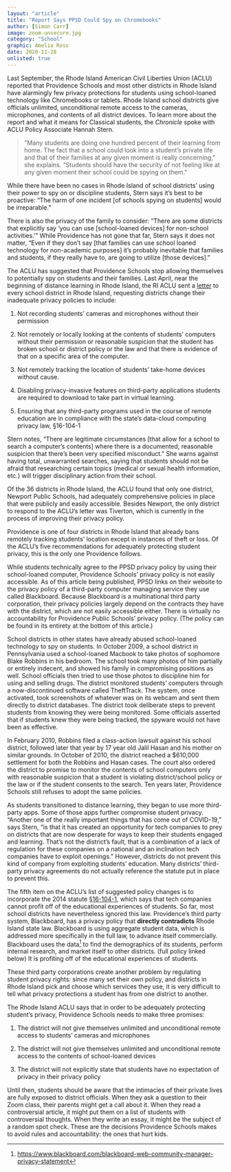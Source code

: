 ```yaml
---
layout: "article"
title: "Report Says PPSD Could Spy on Chromebooks"
author: [Simon Carr]
image: zoom-unsecure.jpg
category: "School"
graphic: Amelia Ross
date: 2020-11-28
unlisted: true
---
```

Last September, the Rhode Island American Civil Liberties Union (ACLU) reported that Providence Schools and most other districts in Rhode Island have alarmingly few privacy protections for students using school-loaned technology like Chromebooks or tablets. Rhode Island school districts give officials unlimited, unconditional remote access to the cameras, microphones, and contents of all district devices. To learn more about the report and what it means for Classical students, the *Chronicle* spoke with ACLU Policy Associate Hannah Stern.

> "Many students are doing one hundred percent of their learning from home. The fact that a school could look into a student’s private life and that of their families at any given moment is really concerning," she explains. “Students should have the security of not feeling like at any given moment their school could be spying on them."

While there have been no cases in Rhode Island of school districts’ using their power to spy on or discipline students, Stern says it’s best to be proactive: “The harm of one incident [of schools spying on students] would be irreparable.”

There is also the privacy of the family to consider: “There are some districts that explicitly say ‘you can use [school-loaned devices] for non-school activities.’” While Providence has not gone that far, Stern says it does not matter, “Even if they don’t say [that families can use school loaned technology for non-academic purposes] it’s probably inevitable that families and students, if they really have to, are going to utilize [those devices].”

The ACLU has suggested that Providence Schools stop allowing themselves to potentially spy on students and their families. Last April, near the beginning of distance learning in Rhode Island, the RI ACLU sent a [letter](http://riaclu.org/images/uploads/ACLU_of_RI_2020_1-1_Report_FINAL.pdf) to every school district in Rhode Island, requesting districts change their inadequate privacy policies to include:

1. Not recording students’ cameras and microphones without their permission

2. Not remotely or locally looking at the contents of students’ computers without their permission or reasonable suspicion that the student has broken school or district policy or the law and that there is evidence of that on a specific area of the computer.

3. Not remotely tracking the location of students’ take-home devices without cause.

4. Disabling privacy-invasive features on third-party applications students are required to download to take part in virtual learning.

5. Ensuring that any third-party programs used in the course of remote education are in compliance with the state’s data-cloud computing privacy law, §16-104-1

Stern notes, “There are legitimate circumstances [that allow for a school to search a computer’s contents] where there is a documented, reasonable suspicion that there’s been very specified misconduct.” She warns against having total, unwarranted searches, saying that students should not be afraid that researching certain topics (medical or sexual health information, etc.) will trigger disciplinary action from their school.

Of the 36 districts in Rhode Island, the ACLU found that only one district, Newport Public Schools, had adequately comprehensive policies in place that were publicly and easily accessible. Besides Newport, the only district to respond to the ACLU’s letter was Tiverton, which is currently in the process of improving their privacy policy.

Providence is one of four districts in Rhode Island that already bans remotely tracking students’ location except in instances of theft or loss. Of the ACLU’s five recommendations for adequately protecting student privacy, this is the only one Providence follows.

While students technically agree to the PPSD privacy policy by using their school-loaned computer, Providence Schools’ privacy policy is not easily accessible. As of this article being published, PPSD links on their website to the privacy policy of a third-party computer managing service they use called Blackboard. Because Blackboard is a multinational third party corporation, their privacy policies largely depend on the contracts they have with the district, which are not easily accessible either. There is virtually no accountability for Providence Public Schools’ privacy policy. (The policy can be found in its entirety at the bottom of this article.)

School districts in other states have already abused school-loaned technology to spy on students. In October 2009, a school district in Pennsylvania used a school-loaned Macbook to take photos of sophomore Blake Robbins in his bedroom. The school took many photos of him partially or entirely indecent, and showed his family in compromising positions as well. School officials then tried to use those photos to discipline him for using and selling drugs. The district monitored students’ computers through a now-discontinued software called TheftTrack. The system, once activated, took screenshots of whatever was on its webcam and sent them directly to district databases. The district took deliberate steps to prevent students from knowing they were being monitored. Some officials asserted that if students knew they were being tracked, the spyware would not have been as effective.

In February 2010, Robbins filed a class-action lawsuit against his school district, followed later that year by 17 year old Jalil Hasan and his mother on similar grounds. In October of 2010, the district reached a $610,000 settlement for both the Robbins and Hasan cases. The court also ordered the district to promise to monitor the contents of school computers only with reasonable suspicion that a student is violating district/school policy or the law or if the student consents to the search. Ten years later, Providence Schools still refuses to adopt the same policies.

As students transitioned to distance learning, they began to use more third-party apps. Some of those apps further compromise student privacy. “Another one of the really important things that has come out of COVID-19,” says Stern, “is that it has created an opportunity for tech companies to prey on districts that are now desperate for ways to keep their students engaged and learning. That’s not the district’s fault, that is a combination of a lack of regulation for these companies on a national and an inclination tech companies have to exploit openings.” However, districts do not prevent this kind of company from exploiting students’ education. Many districts’ third-party privacy agreements do not actually reference the statute put in place to prevent this.

The fifth item on the ACLU’s list of suggested policy changes is to incorporate the 2014 statute [§16-104-1](https://law.justia.com/codes/rhode-island/2014/title-16/chapter-16-104/section-16-104-1), which says that tech companies cannot profit off of the educational experiences of students. So far, most school districts have nevertheless ignored this law. Providence’s third party system, Blackboard, has a privacy policy that **directly contradicts** Rhode Island state law. Blackboard is using aggregate student data, which is addressed more specifically in the full law, to advance itself commercially. Blackboard uses the data[^1] to find the demographics of its students, perform internal research, and market itself to other districts. (full policy linked below) It is profiting off of the educational experiences of students.

These third party corporations create another problem by regulating student privacy rights: since many set their own policy, and districts in Rhode Island pick and choose which services they use, it is very difficult to tell what privacy protections a student has from one district to another.

The Rhode Island ACLU says that in order to be adequately protecting student’s privacy, Providence Schools needs to make three promises:

1. The district will not give themselves unlimited and unconditional remote access to students’ cameras and microphones

2. The district will not give themselves unlimited and unconditional remote access to the contents of school-loaned devices

3. The district will not explicitly state that students have no expectation of privacy in their privacy policy

Until then, students should be aware that the intimacies of their private lives are fully exposed to district officials. When they ask a question to their Zoom class, their parents might get a call about it. When they read a controversial article, it might put them on a list of students with controversial thoughts. When they write an essay, it might be the subject of a random spot check. These are the decisions Providence Schools makes to avoid rules and accountability: the ones that hurt kids.

[^1]: https://www.blackboard.com/blackboard-web-community-manager-privacy-statement
